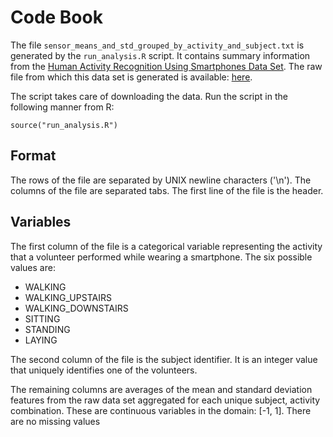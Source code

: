 Code Book 
=================

The file `sensor_means_and_std_grouped_by_activity_and_subject.txt` is generated by the `run_analysis.R` script.
It contains summary information from the [Human Activity Recognition Using Smartphones Data Set](http://archive.ics.uci.edu/ml/datasets/Human+Activity+Recognition+Using+Smartphones). The raw file from which this data set is generated is available: [here](https://d396qusza40orc.cloudfront.net/getdata%2Fprojectfiles%2FUCI%20HAR%20Dataset.zip). 

The script takes care of downloading the data. Run the script in the following
manner from R: 

```
source("run_analysis.R")
```

## Format

The rows of the file are separated by UNIX newline characters ('\n'). The columns of the file are separated tabs. 
The first line of the file is the header. 

## Variables

The first column of the file is a categorical variable representing the activity that a volunteer performed while wearing a smartphone. The six possible values are:
* WALKING
* WALKING_UPSTAIRS
* WALKING_DOWNSTAIRS
* SITTING
* STANDING
* LAYING


The second column of the file is the subject identifier. It is an integer value that uniquely identifies one of the volunteers.

The remaining columns are averages of the mean and standard deviation features from the raw data set aggregated for each unique subject, activity combination. These are continuous variables in the domain: [-1, 1]. There are no missing values


